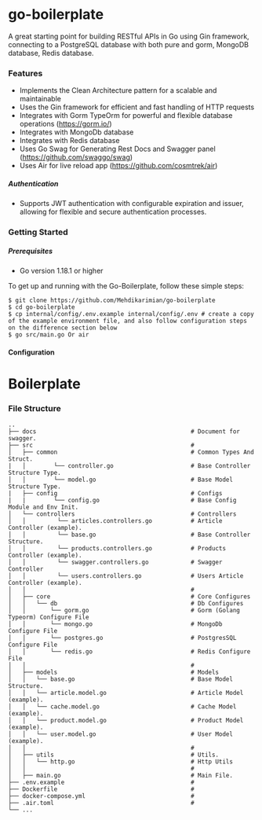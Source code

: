 # go-boilerplate

A great starting point for building RESTful APIs in Go using Gin framework, connecting to a PostgreSQL database with both pure and gorm, MongoDB database, Redis database.

### Features

-   Implements the Clean Architecture pattern for a scalable and maintainable
-   Uses the Gin framework for efficient and fast handling of HTTP requests
-   Integrates with Gorm TypeOrm for powerful and flexible database operations (https://gorm.io/)
-   Integrates with MongoDb database
-   Integrates with Redis database
-   Uses Go Swag for Generating Rest Docs and Swagger panel (https://github.com/swaggo/swag)  
-   Uses Air for live reload app (https://github.com/cosmtrek/air)

##### Authentication

-   Supports JWT authentication with configurable expiration and issuer, allowing for flexible and secure authentication processes.

### Getting Started

##### Prerequisites

-   Go version 1.18.1 or higher

To get up and running with the Go-Boilerplate, follow these simple steps:

```
$ git clone https://github.com/Mehdikarimian/go-boilerplate
$ cd go-boilerplate
$ cp internal/config/.env.example internal/config/.env # create a copy of the example environment file, and also follow configuration steps on the difference section below
$ go src/main.go Or air
```

#### Configuration

# Boilerplate
### File Structure
    ..
    ├── docs                                            # Document for swagger.
    ├── src                                             # 
    │   ├── common                                      # Common Types And Struct.
    |   │        └── controller.go                      # Base Controller Structure Type.
    │   │        └── model.go                           # Base Model Structure Type.
    |   ├── config                                      # Configs
    |   |        └── config.go                          # Base Config Module and Env Init.
    │   └── controllers                                 # Controllers
    │   │         └── articles.controllers.go           # Article Controller (example).
    │   │         └── base.go                           # Base Controller Structure.
    │   │         └── products.controllers.go           # Products Controller (example).
    │   │         └── swagger.controllers.go            # Swagger Controller
    │   │         └── users.controllers.go              # Users Article Controller (example).
    │   │                                               #
    │   ├── core                                        # Core Configures
    │   │   └── db                                      # Db Configures 
    │   │       └── gorm.go                             # Gorm (Golang Typeorm) Configure File 
    │   │       └── mongo.go                            # MongoDb Configure File
    │   │       └── postgres.go                         # PostgresSQL Configure File
    │   │       └── redis.go                            # Redis Configure File
    │   │                                               #
    │   ├── models                                      # Models
    │   │   └── base.go                                 # Base Model Structure.
    │   │   └── article.model.go                        # Article Model (example).
    │   │   └── cache.model.go                          # Cache Model (example).
    │   │   └── product.model.go                        # Product Model (example).
    │   │   └── user.model.go                           # User Model (example).
    │   │                                               #
    │   ├── utils                                       # Utils.
    │   │   └── http.go                                 # Http Utils
    │   │                                               #
    │   ├── main.go                                     # Main File.
    ├── .env.example                                    # 
    ├── Dockerfile                                      #
    ├── docker-compose.yml                              #
    ├── .air.toml                                       #
    └── ...